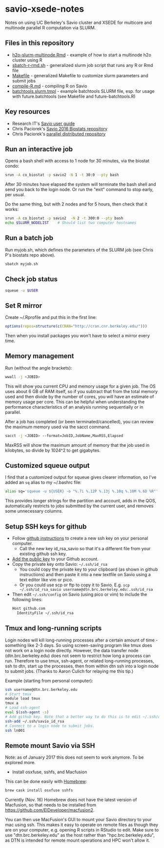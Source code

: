 # savio-xsede-notes
Notes on using UC Berkeley's Savio cluster and XSEDE for multicore and multinode parallel R computation via SLURM.

## Files in this repository

* [h2o-slurm-multinode.Rmd](h2o-slurm-multinode.Rmd) - example of how to start a multinode h2o cluster using R
* [sbatch-r-rmd.sh](sbatch-r-rmd.sh) - generalized slurm job script that runs any R or Rmd file
* [Makefile](Makefile) - generalized Makefile to customize slurm parameters and submit jobs
* [compile-R.md](compile-R.md) - compiling R on Savio
* [batchtools.slurm.tmpl](batchtools.slurm.tmpl) - example batchtools SLURM file, esp. for usage with future.batchtools (see Makefile and future-batchtools.R)


## Key resources

* Research IT's [Savio user guide](http://research-it.berkeley.edu/services/high-performance-computing/user-guide)
* Chris Paciorek's [Savio 2016 Biostats repository](https://github.com/berkeley-scf/savio-biostat-2016)
* Chris Paciorek's [parallel distributed repository](https://github.com/berkeley-scf/tutorial-parallel-distributed)

## Run an interactive job

Opens a bash shell with access to 1 node for 30 minutes, via the biostat condo:
```bash
srun -A co_biostat -p savio2 -N 1 -t 30:0 --pty bash
```
After 30 minutes have elapsed the system will terminate the bash shell and send you back to the login node. Or run the "exit" command to stop early, per usual.

Do the same thing, but with 2 nodes and for 5 hours, then check that it works:
```bash
srun -A co_biostat -p savio2  -N 2 -t 300:0 --pty bash
echo $SLURM_NODELIST    # Should list two computer hostnames
```

## Run a batch job

Run myjob.sh, which defines the parameters of the SLURM job (see Chris P's biostats repo above).
```bash
sbatch myjob.sh
```

## Check job status
```bash
squeue -u $USER
```

## Set R mirror
Create ~/.Rprofile and put this in the first line:
```r
options(repos=structure(c(CRAN="http://cran.cnr.berkeley.edu/")))
```
Then when you install packages you won't have to select a mirror every time.

## Memory management

Run (without the angle brackets):
```bash
wwall -j <JOBID>
```
This will show you current CPU and memory usage for a given job. The OS uses about 6 GB of RAM itself, so if you subtract that from the total memory used and then divide by the number of cores, you will have an estimate of memory usage per core. This can be helpful when understanding the performance characteristics of an analysis running sequentially or in parallel.

After a job has completed (or been terminated/cancelled), you can review the maximum memory used via the sacct command.

```bash
sacct -j <JOBID> --format=JobID,JobName,MaxRSS,Elapsed
```
MaxRSS will show the maximum amount of memory that the job used in kilobytes, so divide by 1024^2 to get gigabytes.

## Customized squeue output

I find that a customized output for squeue gives clearer information, so I've added an `sq` alias to my ~/.bashrc file:
```bash
alias sq='squeue -u ${USER} -o "%.7i %.12P %.13j %.10q %.10M %.6D %R"'
```
This provides longer strings for the partition and account, adds in the QOS, automatically restricts to jobs submitted by the current user, and removes some unnecessary columns.

## Setup SSH keys for github

* Follow [github instructions](https://help.github.com/articles/generating-a-new-ssh-key-and-adding-it-to-the-ssh-agent/#generating-a-new-ssh-key) to create a new ssh key on your personal computer.
    * Call the new key id_rsa_savio so that it's a different file from your existing github ssh key.
* [Add the public key](https://help.github.com/articles/adding-a-new-ssh-key-to-your-github-account/) to your Github account.
* Copy the private key onto Savio: `~/.ssh/id_rsa`
    * You could copy the private key to your clipboard (as shown in github instructions) and then paste it into a new textfile on Savio using a text editor like vim or pico.
    * Or you could use scp or ftp to copy it to Savio. E.g. `scp ~/.ssh/id_rsa_savio username@dtn.brc.berkeley.edu:.ssh/id_rsa`
* Then edit `~/.ssh/config` on Savio (using pico or vim) to include the following lines:
    ```bash
    Host github.com
      IdentityFile ~/.ssh/id_rsa
    ```

## Tmux and long-running scripts

Login nodes will kill long-running processes after a certain amount of time - something like 2-3 days. So using screen-saving program like tmux does not work on a login node directly. However, the data transfer node (dtn.brc.berkeley.edu) does not seem to restrict how long a process can run. Therefore to use tmux, ssh-agent, or related long-running processes, ssh to dtn, start up the processes, then from within dtn ssh into a login node to submit jobs. (Thanks to Aaron Culich for relaying me this tip.)

Example (starting from personal computer):
```bash
ssh username@dtn.brc.berkeley.edu
# Start tmux
module load tmux
tmux a
# Load ssh-agent
eval $(ssh-agent -s)
# Add github key. Note that a better way to do this is to edit ~/.ssh/config
ssh-add ~/.ssh/savio_id_rsa
# Connect to a login node to submit jobs.
ssh ln001
```

## Remote mount Savio via SSH

Note: as of January 2017 this does not seem to work anymore. To be explored more.

* Install osxfuse, sshfs, and Macfusion

This can be done easily with [Homebrew](http://brew.sh/):
```bash
brew cask install osxfuse sshfs
```

Currently (Nov. 16) Homebrew does not have the latest version of Macfusion, so that needs to be installed from https://github.com/ElDeveloper/macfusion2.

You can then use MacFusion's GUI to mount your Savio directory to your mac using ssh. This makes it easy to operate on remote files as though they are on your computer, e.g. opening R scripts in RStudio to edit. Make sure to use "dtn.brc.berkeley.edu" as the host rather than "hpc.brc.berkeley.edu", as DTN is intended for remote mount operations and HPC won't allow it.

